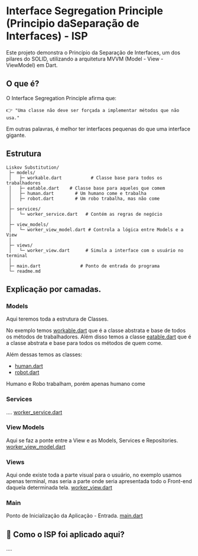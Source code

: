 # Interface Segregation Principle (Principio daSeparação de Interfaces) - ISP

Este projeto demonstra o Princípio da Separação de Interfaces, um dos pilares do SOLID, utilizando a arquitetura MVVM (Model - View - ViewModel) em Dart.

## O que é?
O Interface Segregation Principle afirma que:

👉``` "Uma classe não deve ser forçada a implementar métodos que não usa."```

Em outras palavras, é melhor ter interfaces pequenas do que uma interface gigante.

## Estrutura
```
Liskov Substitution/
 ├─ models/
 │   ├─ workable.dart           # Classe base para todos os trabalhadores
 │   ├─ eatable.dart    # Classe base para aqueles que comem
 │   ├─ human.dart        # Um humano come e trabalha
 │   ├─ robot.dart        # Um robo trabalha, mas não come
 │
 ├─ services/
 │   └─ worker_service.dart   # Contém as regras de negócio
 │
 ├─ view_models/
 │   └─ worker_view_model.dart # Controla a lógica entre Models e a View
 │
 ├─ views/
 │   └─ worker_view.dart      # Simula a interface com o usuário no terminal
 │
 ├─ main.dart               # Ponto de entrada do programa
 └─ readme.md
```

## Explicação por camadas.
### Models
Aqui teremos toda a estrutura de Classes. 

No exemplo temos [workable.dart](./models/workable.dart) que é a classe abstrata e base de todos os métodos de trabalhadores. Além disso temos a classe [eatable.dart](./models/eatable.dart) que é a classe abstrata e base para todos os métodos de quem come.

Além dessas temos as classes:
- [human.dart](./models/human.dart)
- [robot.dart](./models/robot.dart)

Humano e Robo trabalham, porém apenas humano come

### Services
<!-- TODO: Explicar Services. -->
.... 
[worker_service.dart](./services/worker_service.dart)

### View Models
Aqui se faz a ponte entre a View e as Models, Services e Repositories. [worker_view_model.dart](./view_models/worker_view_model.dart)

### Views
Aqui onde existe toda a parte visual para o usuário, no exemplo usamos apenas terminal, mas seria a parte onde seria apresentada todo o Front-end daquela determinada tela.
[worker_view.dart](./views/worker_view.dart)


### Main
Ponto de Inicialização da Aplicação - Entrada. [main.dart](./main.dart)


## 🧩 Como o ISP foi aplicado aqui?
<!-- TODO: Explicar Como foi aplicado ISP. -->
....